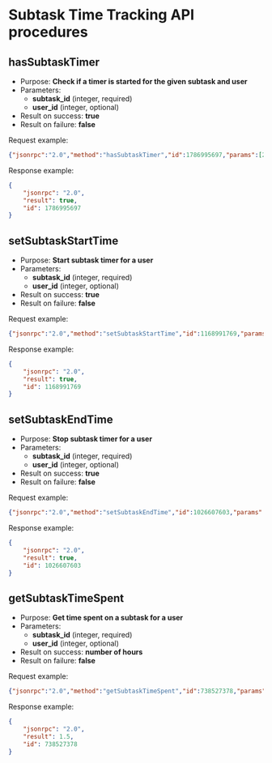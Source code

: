 Subtask Time Tracking API procedures
====================================

## hasSubtaskTimer

- Purpose: **Check if a timer is started for the given subtask and user**
- Parameters:
    - **subtask_id** (integer, required)
    - **user_id** (integer, optional)
- Result on success: **true**
- Result on failure: **false**

Request example:

```json
{"jsonrpc":"2.0","method":"hasSubtaskTimer","id":1786995697,"params":[2,4]}
```

Response example:

```json
{
    "jsonrpc": "2.0",
    "result": true,
    "id": 1786995697
}
```

## setSubtaskStartTime

- Purpose: **Start subtask timer for a user**
- Parameters:
    - **subtask_id** (integer, required)
    - **user_id** (integer, optional)
- Result on success: **true**
- Result on failure: **false**

Request example:

```json
{"jsonrpc":"2.0","method":"setSubtaskStartTime","id":1168991769,"params":[2,4]}
```

Response example:

```json
{
    "jsonrpc": "2.0",
    "result": true,
    "id": 1168991769
}
```

## setSubtaskEndTime

- Purpose: **Stop subtask timer for a user**
- Parameters:
    - **subtask_id** (integer, required)
    - **user_id** (integer, optional)
- Result on success: **true**
- Result on failure: **false**

Request example:

```json
{"jsonrpc":"2.0","method":"setSubtaskEndTime","id":1026607603,"params":[2,4]}
```

Response example:

```json
{
    "jsonrpc": "2.0",
    "result": true,
    "id": 1026607603
}
```

## getSubtaskTimeSpent

- Purpose: **Get time spent on a subtask for a user**
- Parameters:
    - **subtask_id** (integer, required)
    - **user_id** (integer, optional)
- Result on success: **number of hours**
- Result on failure: **false**

Request example:

```json
{"jsonrpc":"2.0","method":"getSubtaskTimeSpent","id":738527378,"params":[2,4]}
```

Response example:

```json
{
    "jsonrpc": "2.0",
    "result": 1.5,
    "id": 738527378
}
```
